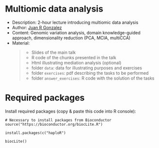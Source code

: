# Multiomic data analysis

- Description: 2-hour lecture introducing multiomic data analysis
- Author: [Juan R Gonzalez](https://github.com/isglobal-brge/)
- Content: Genomic variation analysis, domain knowledge-guided approach, dimensionality reduction (PCA, MCIA, multiCCA)
- Material: 
  > * Slides of the main talk
  > * R code of the chunks presented in the talk
  > * Html illustrating mediation analysis (optional)
  > * folder `data`: data for illustrating purposes and exercises
  > * folder `exercises`: pdf describing the tasks to be performed
  > * folder `answer_exercises`: R code with the solution of the tasks

# Required packages

Install required packages (copy & paste this code into R console): 

```
# Necessary to install packages from Bioconductor
source("https://bioconductor.org/biocLite.R")

install.packages(c("haploR")

biocLite()

```